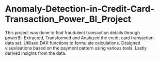 # Anomaly-Detection-in-Credit-Card-Transaction_Power_BI_Project

This project was done to find fraudulent transaction details through powerBi. Extracted, Transformed and Analyzed the credit card transaction data set. Utilised DAX functions to formulate calculations. Designed visualisations based on the payment pattern using various tools. Lastly derived insights from the data.
